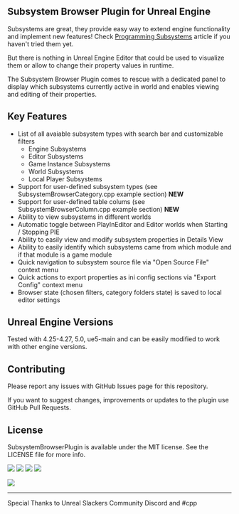 ## Subsystem Browser Plugin for Unreal Engine

Subsystems are great, they provide easy way to extend engine functionality and implement new features!
Check [Programming Subsystems](https://docs.unrealengine.com/4.27/en-US/ProgrammingAndScripting/Subsystems/) article if you haven't tried them yet.

But there is nothing in Unreal Engine Editor that could be used to visualize them or allow to change their property values in runtime.

The Subsystem Browser Plugin comes to rescue with a dedicated panel to display which subsystems currently active in world and enables viewing and editing of their properties.

## Key Features

 * List of all avaiable subsystem types with search bar and customizable filters
   * Engine Subsystems
   * Editor Subsystems
   * Game Instance Subsystems
   * World Subsystems
   * Local Player Subsystems
 * Support for user-defined subsystem types (see SubsystemBrowserCategory.cpp example section) **NEW**
 * Support for user-defined table colums (see SubsystemBrowserColumn.cpp example section) **NEW**
 * Ability to view subsystems in different worlds 
 * Automatic toggle between PlayInEditor and Editor worlds when Starting / Stopping PIE
 * Ability to easily view and modify subsystem properties in Details View
 * Ability to easily identify which subsystems came from which module and if that module is a game module
 * Quick navigation to subsystem source file via "Open Source File" context menu
 * Quick actions to export properties as ini config sections via "Export Config" context menu
 * Browser state (chosen filters, category folders state) is saved to local editor settings

## Unreal Engine Versions

Tested with 4.25-4.27, 5.0, ue5-main and can be easily modified to work with other engine versions.

## Contributing

Please report any issues with GitHub Issues page for this repository.

If you want to suggest changes, improvements or updates to the plugin use GitHub Pull Requests.

## License

SubsystemBrowserPlugin is available under the MIT license. See the LICENSE file for more info.

![](Images/UE4-Preview.png)
![](Images/UE4-Search.png)
![](Images/UE4-ContextMenu.png)
![](Images/UE4-ViewOptions.png)

![](Images/UE5-Preview.png)

---

Special Thanks to Unreal Slackers Community Discord and #cpp 
